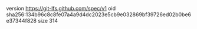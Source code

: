 version https://git-lfs.github.com/spec/v1
oid sha256:134b96c8c8fe07a4a9d4dc2023e5cb9e032869bf39726ed02b0be6e37344f828
size 314
